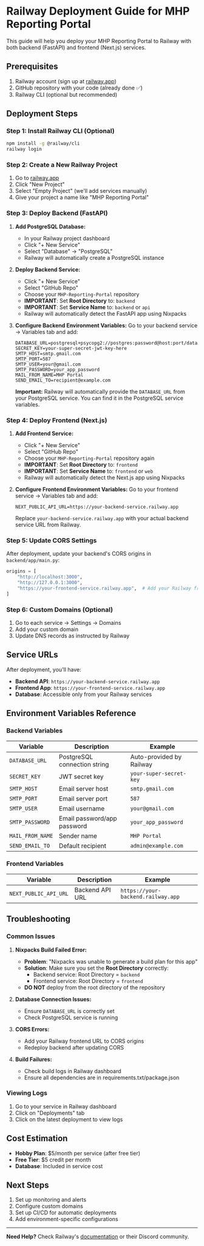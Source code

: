 # Railway Deployment Guide for MHP Reporting Portal

This guide will help you deploy your MHP Reporting Portal to Railway with both backend (FastAPI) and frontend (Next.js) services.

## Prerequisites

1. Railway account (sign up at [railway.app](https://railway.app))
2. GitHub repository with your code (already done ✅)
3. Railway CLI (optional but recommended)

## Deployment Steps

### Step 1: Install Railway CLI (Optional)

```bash
npm install -g @railway/cli
railway login
```

### Step 2: Create a New Railway Project

1. Go to [railway.app](https://railway.app)
2. Click "New Project"
3. Select "Empty Project" (we'll add services manually)
4. Give your project a name like "MHP Reporting Portal"

### Step 3: Deploy Backend (FastAPI)

1. **Add PostgreSQL Database:**
   - In your Railway project dashboard
   - Click "+ New Service"
   - Select "Database" → "PostgreSQL"
   - Railway will automatically create a PostgreSQL instance

2. **Deploy Backend Service:**
   - Click "+ New Service"
   - Select "GitHub Repo"
   - Choose your `MHP-Reporting-Portal` repository
   - **IMPORTANT**: Set **Root Directory** to: `backend`
   - **IMPORTANT**: Set **Service Name** to: `backend` or `api`
   - Railway will automatically detect the FastAPI app using Nixpacks

3. **Configure Backend Environment Variables:**
   Go to your backend service → Variables tab and add:
   ```
   DATABASE_URL=postgresql+psycopg2://postgres:password@host:port/database
   SECRET_KEY=your-super-secret-jwt-key-here
   SMTP_HOST=smtp.gmail.com
   SMTP_PORT=587
   SMTP_USER=your@gmail.com
   SMTP_PASSWORD=your_app_password
   MAIL_FROM_NAME=MHP Portal
   SEND_EMAIL_TO=recipient@example.com
   ```
   
   **Important:** Railway will automatically provide the `DATABASE_URL` from your PostgreSQL service. You can find it in the PostgreSQL service variables.

### Step 4: Deploy Frontend (Next.js)

1. **Add Frontend Service:**
   - Click "+ New Service"
   - Select "GitHub Repo"
   - Choose your `MHP-Reporting-Portal` repository again
   - **IMPORTANT**: Set **Root Directory** to: `frontend`
   - **IMPORTANT**: Set **Service Name** to: `frontend` or `web`
   - Railway will automatically detect the Next.js app using Nixpacks

2. **Configure Frontend Environment Variables:**
   Go to your frontend service → Variables tab and add:
   ```
   NEXT_PUBLIC_API_URL=https://your-backend-service.railway.app
   ```
   
   Replace `your-backend-service.railway.app` with your actual backend service URL from Railway.

### Step 5: Update CORS Settings

After deployment, update your backend's CORS origins in `backend/app/main.py`:

```python
origins = [
    "http://localhost:3000",
    "http://127.0.0.1:3000",
    "https://your-frontend-service.railway.app",  # Add your Railway frontend URL
]
```

### Step 6: Custom Domains (Optional)

1. Go to each service → Settings → Domains
2. Add your custom domain
3. Update DNS records as instructed by Railway

## Service URLs

After deployment, you'll have:
- **Backend API**: `https://your-backend-service.railway.app`
- **Frontend App**: `https://your-frontend-service.railway.app`
- **Database**: Accessible only from your Railway services

## Environment Variables Reference

### Backend Variables
| Variable | Description | Example |
|----------|-------------|----------|
| `DATABASE_URL` | PostgreSQL connection string | Auto-provided by Railway |
| `SECRET_KEY` | JWT secret key | `your-super-secret-key` |
| `SMTP_HOST` | Email server host | `smtp.gmail.com` |
| `SMTP_PORT` | Email server port | `587` |
| `SMTP_USER` | Email username | `your@gmail.com` |
| `SMTP_PASSWORD` | Email password/app password | `your_app_password` |
| `MAIL_FROM_NAME` | Sender name | `MHP Portal` |
| `SEND_EMAIL_TO` | Default recipient | `admin@example.com` |

### Frontend Variables
| Variable | Description | Example |
|----------|-------------|----------|
| `NEXT_PUBLIC_API_URL` | Backend API URL | `https://your-backend.railway.app` |

## Troubleshooting

### Common Issues

1. **Nixpacks Build Failed Error:**
   - **Problem**: "Nixpacks was unable to generate a build plan for this app"
   - **Solution**: Make sure you set the **Root Directory** correctly:
     - Backend service: Root Directory = `backend`
     - Frontend service: Root Directory = `frontend`
   - **DO NOT** deploy from the root directory of the repository

2. **Database Connection Issues:**
   - Ensure `DATABASE_URL` is correctly set
   - Check PostgreSQL service is running

3. **CORS Errors:**
   - Add your Railway frontend URL to CORS origins
   - Redeploy backend after updating CORS

4. **Build Failures:**
   - Check build logs in Railway dashboard
   - Ensure all dependencies are in requirements.txt/package.json

### Viewing Logs

1. Go to your service in Railway dashboard
2. Click on "Deployments" tab
3. Click on the latest deployment to view logs

## Cost Estimation

- **Hobby Plan**: $5/month per service (after free tier)
- **Free Tier**: $5 credit per month
- **Database**: Included in service cost

## Next Steps

1. Set up monitoring and alerts
2. Configure custom domains
3. Set up CI/CD for automatic deployments
4. Add environment-specific configurations

---

**Need Help?** Check Railway's [documentation](https://docs.railway.app) or their Discord community.